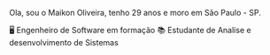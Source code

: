 Ola, sou o Maikon Oliveira, tenho 29 anos e moro em São Paulo - SP.

🖥️ Engenheiro de Software em formação
📚 Estudante de Analise e desenvolvimento de Sistemas




<!---
maikonol/maikonol is a ✨ special ✨ repository because its `README.md` (this file) appears on your GitHub profile.
You can click the Preview link to take a look at your changes.
--->
